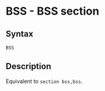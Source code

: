 # BSS - BSS section

## Syntax
```assembly
BSS
```

## Description
Equivalent to `section bss,bss`.
